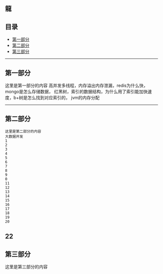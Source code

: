 ## 龍

## 目录
+ [第一部分](#partI)
+ [第二部分](#partII)
+ [第三部分](#partIII)

----------------------------------

## 第一部分
 
这里是第一部分的内容
高并发多线程，内存溢出内存泄漏，redis为什么快，mongo是怎么存储数据，
红黑树，索引的数据结构，为什么用了索引能加快速度，b+树是怎么找到对应索引的，
jvm的内存分配

----------------------------------

## 第二部分
 ```
这里是第二部分的内容
大数据开发
1
2
3
4
5
6
7
8
9
0
11
12
13
14
15
16
17
18
19
20
```
22
----------------------------------

## 第三部分
 
这里是第三部分的内容


